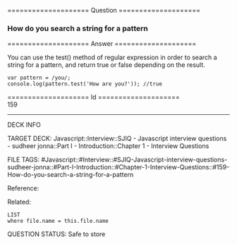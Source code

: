 ==================== Question ====================  

### How do you search a string for a pattern  

==================== Answer ====================  

You can use the test() method of regular expression in order to search a string for a pattern, and return true or false depending on the result.

<!-- codeblock-start -->
<pre><code class="hljs language-javascript"><span class="hljs-keyword">var</span> pattern = <span class="hljs-regexp">/you/</span>;
<span class="hljs-variable language_">console</span>.<span class="hljs-title function_">log</span>(pattern.<span class="hljs-title function_">test</span>(<span class="hljs-string">'How are you?'</span>)); <span class="hljs-comment">//true</span>
</code></pre>
<!-- codeblock-end -->

==================== Id ====================  
159

---

DECK INFO

TARGET DECK: Javascript::Interview::SJIQ - Javascript interview questions - sudheer jonna::Part I - Introduction::Chapter 1 - Interview Questions

FILE TAGS: #Javascript::#Interview::#SJIQ-Javascript-interview-questions-sudheer-jonna::#Part-I-Introduction::#Chapter-1-Interview-Questions::#159-How-do-you-search-a-string-for-a-pattern

Reference:

Related:

```dataview
LIST
where file.name = this.file.name
```

QUESTION STATUS: Safe to store
